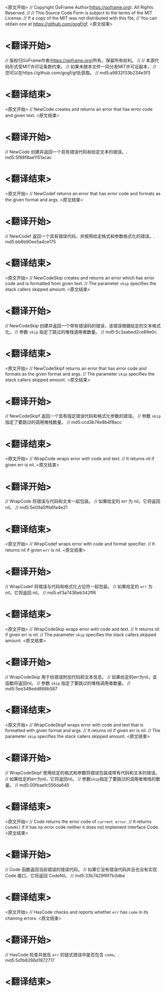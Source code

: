 
<原文开始>
// Copyright GoFrame Author(https://goframe.org). All Rights Reserved.
//
// This Source Code Form is subject to the terms of the MIT License.
// If a copy of the MIT was not distributed with this file,
// You can obtain one at https://github.com/gogf/gf.
<原文结束>

# <翻译开始>
// 版权归GoFrame作者(https://goframe.org)所有。保留所有权利。
//
// 本源代码形式受MIT许可证条款约束。
// 如果未随本文件一同分发MIT许可证副本，
// 您可以在https://github.com/gogf/gf处获取。
// md5:a9832f33b234e3f3
# <翻译结束>


<原文开始>
// NewCode creates and returns an error that has error code and given text.
<原文结束>

# <翻译开始>
// NewCode 创建并返回一个具有错误代码和给定文本的错误。. md5:5f88f8ae1151acac
# <翻译结束>


<原文开始>
// NewCodef returns an error that has error code and formats as the given format and args.
<原文结束>

# <翻译开始>
// NewCodef 返回一个具有错误代码，并按照给定格式和参数格式化的错误。. md5:bb6b90ee5a4ce175
# <翻译结束>


<原文开始>
// NewCodeSkip creates and returns an error which has error code and is formatted from given text.
// The parameter `skip` specifies the stack callers skipped amount.
<原文结束>

# <翻译开始>
// NewCodeSkip 创建并返回一个带有错误码的错误，该错误根据给定的文本格式化。
// 参数 `skip` 指定了跳过的堆栈调用者数量。
// md5:5c3aabed2ce89e0c
# <翻译结束>


<原文开始>
// NewCodeSkipf returns an error that has error code and formats as the given format and args.
// The parameter `skip` specifies the stack callers skipped amount.
<原文结束>

# <翻译开始>
// NewCodeSkipf 返回一个具有指定错误代码和格式化参数的错误。
// 参数 `skip` 指定了要跳过的调用堆栈数量。
// md5:ccd3b74e8b4f8acc
# <翻译结束>


<原文开始>
// WrapCode wraps error with code and text.
// It returns nil if given err is nil.
<原文结束>

# <翻译开始>
// WrapCode 将错误与代码和文本一起包装。
// 如果给定的 err 为 nil，它将返回 nil。
// md5:5e09a5ffb6fa4e21
# <翻译结束>


<原文开始>
// WrapCodef wraps error with code and format specifier.
// It returns nil if given `err` is nil.
<原文结束>

# <翻译开始>
// WrapCodef 将错误与代码和格式化占位符一起包装。
// 如果给定的 `err` 为 nil，它将返回 nil。
// md5:ef3a7436eb342ff6
# <翻译结束>


<原文开始>
// WrapCodeSkip wraps error with code and text.
// It returns nil if given err is nil.
// The parameter `skip` specifies the stack callers skipped amount.
<原文结束>

# <翻译开始>
// WrapCodeSkip 用于给错误附加代码和文本信息。
// 如果给定的err为nil，该函数将返回nil。
// 参数 `skip` 指定了要跳过的堆栈调用者数量。
// md5:5ee348edd866b587
# <翻译结束>


<原文开始>
// WrapCodeSkipf wraps error with code and text that is formatted with given format and args.
// It returns nil if given err is nil.
// The parameter `skip` specifies the stack callers skipped amount.
<原文结束>

# <翻译开始>
// WrapCodeSkipf 使用给定的格式和参数将错误包装成带有代码和文本的错误。
// 如果给定的err为nil，它将返回nil。
// 参数`skip`指定了要跳过的调用者堆栈的数量。
// md5:00fbaefc556da645
# <翻译结束>


<原文开始>
// Code returns the error code of `current error`.
// It returns `CodeNil` if it has no error code neither it does not implement interface Code.
<原文结束>

# <翻译开始>
// Code 函数返回当前错误的错误代码。
// 如果它没有错误代码并且也没有实现 Code 接口，它将返回 CodeNil。
// md5:33b7429f6f7b3dbe
# <翻译结束>


<原文开始>
// HasCode checks and reports whether `err` has `code` in its chaining errors.
<原文结束>

# <翻译开始>
// HasCode 检查并报告 `err` 的链式错误中是否包含 `code`。. md5:5d1b8286d1872717
# <翻译结束>

